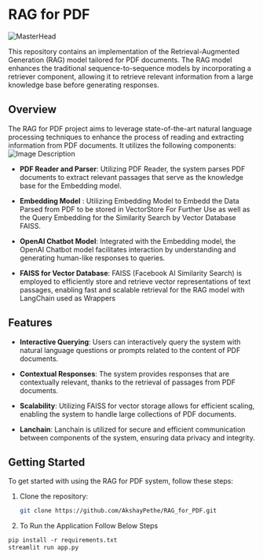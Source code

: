 # RAG for PDF
![MasterHead](https://miro.medium.com/v2/resize:fit:1358/1*iGdFJTHMIG79N2HChWaooQ.gif)

This repository contains an implementation of the Retrieval-Augmented Generation (RAG) model tailored for PDF documents. The RAG model enhances the traditional sequence-to-sequence models by incorporating a retriever component, allowing it to retrieve relevant information from a large knowledge base before generating responses.

## Overview

The RAG for PDF project aims to leverage state-of-the-art natural language processing techniques to enhance the process of reading and extracting information from PDF documents. It utilizes the following components:
![Image Description](https://miro.medium.com/v2/resize:fit:923/1*CJzoMxqFrxrDv2UpZt23ZQ.png)

- **PDF Reader and Parser**: Utilizing PDF Reader, the system parses PDF documents to extract relevant passages that serve as the knowledge base for the Embedding model.
- **Embedding Model** : Utilizing Embedding Model to Embedd the Data Parsed from PDF to be stored in VectorStore For Further Use as well as the Query Embedding for the Similarity Search by Vector Database FAISS.

- **OpenAI Chatbot Model**: Integrated with the Embedding model, the OpenAI Chatbot model facilitates interaction by understanding and generating human-like responses to queries.

- **FAISS for Vector Database**: FAISS (Facebook AI Similarity Search) is employed to efficiently store and retrieve vector representations of text passages, enabling fast and scalable retrieval for the RAG model  with LangChain used as Wrappers

## Features

- **Interactive Querying**: Users can interactively query the system with natural language questions or prompts related to the content of PDF documents.

- **Contextual Responses**: The system provides responses that are contextually relevant, thanks to the retrieval of passages from PDF documents.

- **Scalability**: Utilizing FAISS for vector storage allows for efficient scaling, enabling the system to handle large collections of PDF documents.

-  **Lanchain**: Lanchain is utilized for secure and efficient communication between components of the system, ensuring data privacy and integrity.

## Getting Started

To get started with using the RAG for PDF system, follow these steps:

1. Clone the repository:

   ```bash
   git clone https://github.com/AkshayPethe/RAG_for_PDF.git


2. To Run the Application Follow Below Steps

```markdown
pip install -r requirements.txt
streamlit run app.py


